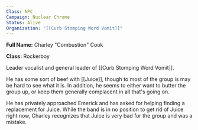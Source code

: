 ```yaml
---
Class: NPC
Campaign: Nuclear Chrome
Status: Alive
Organization: "[[Curb Stomping Word Vomit]]"
---
```

**Full Name:** Charley "Combustion" Cook

**Class:** Rockerboy

Leader vocalist and general leader of [[Curb Stomping Word Vomit]]. 

He has some sort of beef with [[Juice]], though to most of the group is may be hard to see what it is. In addition, he seems to either want to butter the group up, or keep them generally complacent in all that's going on.

He has privately approached Emerick and has asked for helping finding a replacement for Juice. While the band is in no position to get rid of Juice right now, Charley recognizes that Juice is very bad for the group and was a mistake. 